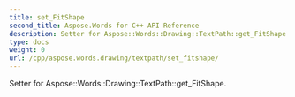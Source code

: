```yaml
---
title: set_FitShape
second_title: Aspose.Words for C++ API Reference
description: Setter for Aspose::Words::Drawing::TextPath::get_FitShape. 
type: docs
weight: 0
url: /cpp/aspose.words.drawing/textpath/set_fitshape/
---
```


Setter for Aspose::Words::Drawing::TextPath::get_FitShape. 

